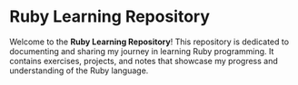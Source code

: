 # Ruby Learning Repository

Welcome to the **Ruby Learning Repository**! This repository is dedicated to documenting and sharing my journey in learning Ruby programming. It contains exercises, projects, and notes that showcase my progress and understanding of the Ruby language.
